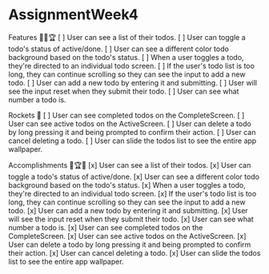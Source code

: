 # AssignmentWeek4
Features 🎯🥇🏆
[ ] User can see a list of their todos.
[ ] User can toggle a todo's status of active/done.
[ ] User can see a different color todo background based on the todo's status.
[ ] When a user toggles a todo, they're directed to an individual todo screen.
[ ] If the user's todo list is too long, they can continue scrolling so they can see the input to add a new todo.
[ ] User can add a new todo by entering it and submitting.
[ ] User will see the input reset when they submit their todo.
[ ] User can see what number a todo is.

Rockets 🚀
[ ] User can see completed todos on the CompleteScreen.
[ ] User can see active todos on the ActiveScreen.
[ ] User can delete a todo by long pressing it and being prompted to confirm their action.
[ ] User can cancel deleting a todo.
[ ] User can slide the todos list to see the entire app wallpaper.

Accomplishments 🥇🏆💯
[x] User can see a list of their todos.
[x] User can toggle a todo's status of active/done.
[x] User can see a different color todo background based on the todo's status.
[x] When a user toggles a todo, they're directed to an individual todo screen.
[x] If the user's todo list is too long, they can continue scrolling so they can see the input to add a new todo.
[x] User can add a new todo by entering it and submitting.
[x] User will see the input reset when they submit their todo.
[x] User can see what number a todo is.
[x] User can see completed todos on the CompleteScreen.
[x] User can see active todos on the ActiveScreen.
[x] User can delete a todo by long pressing it and being prompted to confirm their action.
[x] User can cancel deleting a todo.
[x] User can slide the todos list to see the entire app wallpaper.
